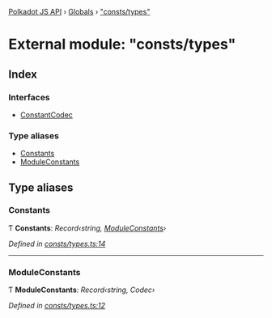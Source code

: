[Polkadot JS API](../README.md) › [Globals](../globals.md) › ["consts/types"](_consts_types_.md)

# External module: "consts/types"

## Index

### Interfaces

* [ConstantCodec](../interfaces/_consts_types_.constantcodec.md)

### Type aliases

* [Constants](_consts_types_.md#constants)
* [ModuleConstants](_consts_types_.md#moduleconstants)

## Type aliases

###  Constants

Ƭ **Constants**: *Record‹string, [ModuleConstants](_consts_types_.md#moduleconstants)›*

*Defined in [consts/types.ts:14](https://github.com/polkadot-js/api/blob/e056675b3a/packages/api-metadata/src/consts/types.ts#L14)*

___

###  ModuleConstants

Ƭ **ModuleConstants**: *Record‹string, Codec›*

*Defined in [consts/types.ts:12](https://github.com/polkadot-js/api/blob/e056675b3a/packages/api-metadata/src/consts/types.ts#L12)*

